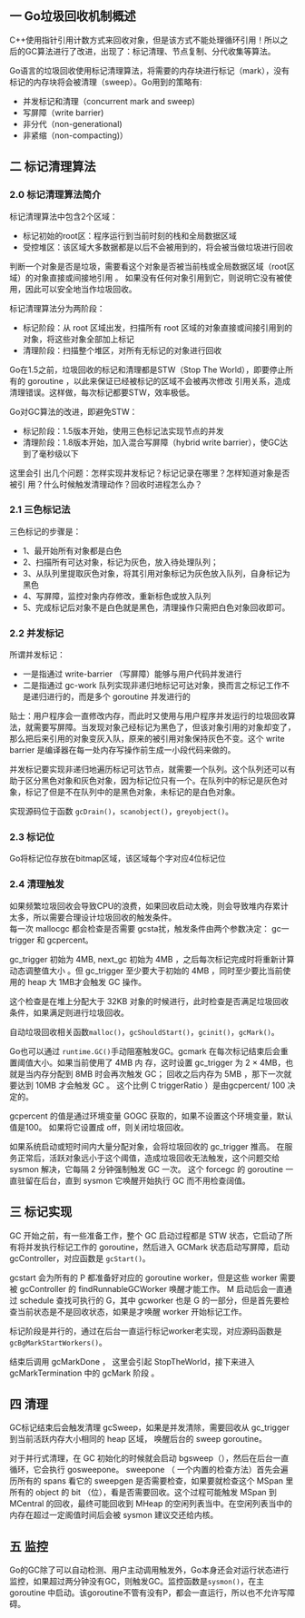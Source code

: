 ## 一 Go垃圾回收机制概述

C++使用指针引用计数方式来回收对象，但是该方式不能处理循环引用！所以之后的GC算法进行了改进，出现了：标记清理、节点复制、分代收集等算法。  

Go语言的垃圾回收使用标记清理算法，将需要的内存块进行标记（mark），没有标记的内存块将会被清理（sweep）。Go用到的策略有:
- 并发标记和清理（concurrent mark and sweep)
- 写屏障（write barrier)
- 非分代（non-generational)
- 非紧缩（non-compacting)）

## 二 标记清理算法

### 2.0 标记清理算法简介

标记清理算法中包含2个区域：
- 标记初始的root区：程序运行到当前时刻的栈和全局数据区域
- 受控堆区：该区域大多数据都是以后不会被用到的，将会被当做垃圾进行回收

判断一个对象是否是垃圾，需要看这个对象是否被当前栈或全局数据区域（root区域）的对象直接或间接地引用 。 如果没有任何对象引用到它，则说明它没有被使用，因此可以安全地当作垃圾回收。  

标记清理算法分为两阶段：
- 标记阶段：从 root 区域出发，扫描所有 root 区域的对象直接或间接引用到的对象，将这些对象全部加上标记
- 清理阶段：扫描整个堆区，对所有无标记的对象进行回收

Go在1.5之前，垃圾回收的标记和清理都是STW（Stop The World），即要停止所有的 goroutine ，以此来保证已经被标记的区域不会被再次修改 引用关系，造成清理错误。这样做，每次标记都要STW，效率极低。  

Go对GC算法的改进，即避免STW：
- 标记阶段：1.5版本开始，使用三色标记法实现节点的并发
- 清理阶段：1.8版本开始，加入混合写屏障（hybrid write barrier），使GC达到了毫秒级以下

这里会引 出几个问题：怎样实现井发标记？标记记录在哪里？怎样知道对象是否被引
用？什么时候触发清理动作？回收时进程怎么办？


### 2.1 三色标记法

三色标记的步骤是：
- 1、最开始所有对象都是白色
- 2、扫描所有可达对象，标记为灰色，放入待处理队列；
- 3、从队列里提取灰色对象，将其引用对象标记为灰色放入队列，自身标记为黑色
- 4、写屏障，监控对象内存修改，重新标色或放入队列
- 5、完成标记后对象不是白色就是黑色，清理操作只需把白色对象回收即可。

### 2.2 并发标记

所谓并发标记：
- 一是指通过 write-barrier （写屏障）能够与用户代码并发进行
- 二是指通过 gc-work 队列实现非递归地标记可达对象，换而言之标记工作不是递归进行的，而是多个 goroutine 并发进行的

贴士：用户程序会一直修改内存，而此时又使用与用户程序并发运行的垃圾回收算法，就需要写屏障。当发现对象己经标记为黑色了，但该对象引用的对象却变了，那么把后来引用的对象变灰入队，原来的被引用对象保持灰色不变。这个 write barrier 是编译器在每一处内存写操作前生成一小段代码来做的。  

并发标记要实现非递归地遍历标记可达节点，就需要一个队列。这个队列还可以有助于区分黑色对象和灰色对象，因为标记位只有一个。在队列中的标记是灰色对象，标记了但是不在队列中的是黑色对象，未标记的是白色对象。  

实现源码位于函数 `gcDrain()`，`scanobject()`，`greyobject()`。  

### 2.3 标记位

Go将标记位存放在bitmap区域，该区域每个字对应4位标记位

### 2.4 清理触发

如果频繁垃圾回收会导致CPU的浪费，如果回收启动太晚，则会导致堆内存累计太多，所以需要合理设计垃圾回收的触发条件。  
每一次 mallocgc 都会检查是否需要 gcsta扰，触发条件由两个参数决定： gc一trigger 和 gcpercent。  

gc_trigger 初始为 4MB, next_gc 初始为 4MB ，之后每次标记完成时将重新计算动态调整值大小 。但 gc_trigger 至少要大于初始的 4MB ，同时至少要比当前使用的 heap 大 1MB才会触发 GC 操作。

这个检查是在堆上分配大于 32KB 对象的时候进行，此时检查是否满足垃圾回收条件，如果满足则进行垃圾回收。  

自动垃圾回收相关函数`malloc()`，`gcShouldStart()`，`gcinit()`，`gcMark()`。  

Go也可以通过 `runtime.GC()`手动阻塞触发GC。gcmark 在每次标记结束后会重置阈值大小。如果当前使用了 4MB 内
存，这时设置 gc_trigger 为 2 × 4MB，也就是当内存分配到 8MB 时会再次触发 GC； 回收之后内存为 5MB ，那下一次就要达到 10MB 才会触发 GC 。 这个比例 C triggerRatio ）是由gcpercent/ 100 决定的。  

gcpercent 的值是通过环境变量 GOGC 获取的，如果不设置这个环境变量，默认值是100。 如果将它设置成 off，则关闭垃圾回收。  

如果系统启动或短时间内大量分配对象，会将垃圾回收的 gc_trigger 推高。 在服务正常后，活跃对象远小于这个阈值，造成垃圾回收无法触发，这个问题交给 sysmon 解决，它每隔 2 分钟强制触发 GC 一次。 这个 forcegc 的 goroutine 一直驻留在后台，直到 sysmon 它唤醒开始执行 GC 而不用检查阔值。  

## 三 标记实现

GC 开始之前，有一些准备工作，整个 GC 启动过程都是 STW 状态，它启动了所有将并发执行标记工作的 goroutine，然后进入 GCMark 状态启动写屏障，启动 gcController，对应函数是 `gcStart()`。  

gcstart 会为所有的 P 都准备好对应的 goroutine worker，但是这些 worker 需要被 gcController 的 findRunnableGCWorker 唤醒才能工作。 M 启动后会一直通过 schedule 查找可执行的 G，其中 gcworker 也是 G 的一部分，但是首先要检查当前状态是不是回收状态，如果是才唤醒 worker 开始标记工作。  

标记阶段是并行的，通过在后台一直运行标记worker老实现，对应源码函数是 `gcBgMarkStartWorkers()`。  

结束后调用 gcMarkDone ， 这里会引起 StopTheWorld，接下来进入 gcMarkTermination 中的 gcMark 阶段 。

## 四 清理

GC标记结束后会触发清理 gcSweep，如果是并发清除，需要回收从 gc_trigger 到当前活跃内存大小相同的 heap 区域，
唤醒后台的 sweep goroutine。  

对于并行式清理，在 GC 初始化的时候就会启动 bgsweep（），然后在后台一直循环，它会执行 gosweepone。 sweepone （ 一个内置的检查方法）首先会遍历所有的 spans 看它的 sweepgen 是否需要检查，如果要就检查这个 MSpan 里所有的 object 的 bit （位），看是否需要回收。这个过程可能触发 MSpan 到 MCentral 的回收，最终可能回收到 MHeap 的空闲列表当中。在空闲列表当中的内存在超过一定阁值时间后会被 sysmon 建议交还给内核。

## 五 监控

Go的GC除了可以自动检测、用户主动调用触发外，Go本身还会对运行状态进行监控，如果超过两分钟没有GC，则触发GC。监控函数是`sysmon()`，在主 goroutine 中启动。该goroutine不管有没有P，都会一直运行，所以也不允许写障碍。  



